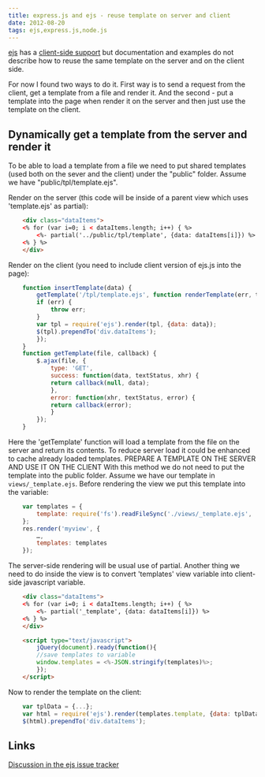 ```yaml
---
title: express.js and ejs - reuse template on server and client
date: 2012-08-20
tags: ejs,express.js,node.js
---
```


[ejs](https://github.com/visionmedia/ejs) has a [client-side support](https://github.com/visionmedia/ejs#client-side-support) but documentation and examples do not describe how to reuse the same template on the server and on the client side.

For now I found two ways to do it. First way is to send a request from the client, get a template from a file and render it. And the second - put a template into the page when render it on the server and then just use the template on the client.
<!-- more -->

Dynamically get a template from the server and render it
--------------------------------------------
To be able to load a template from a file we need to put shared templates (used both on the sever and the client) under the "public" folder. Assume we have "public/tpl/template.ejs".

Render on the server (this code will be inside of a parent view which uses 'template.ejs' as partial):

```html
    <div class="dataItems">
    <% for (var i=0; i < dataItems.length; i++) { %>
        <%- partial('../public/tpl/template', {data: dataItems[i]}) %>
    <% } %>
    </div>
```

Render on the client (you need to include client version of ejs.js into the page):

```js
    function insertTemplate(data) {
        getTemplate('/tpl/template.ejs', function renderTemplate(err, tpl) {
        if (err) {
            throw err;
        }
        var tpl = require('ejs').render(tpl, {data: data});
        $(tpl).prependTo('div.dataItems');
        });
    }
    function getTemplate(file, callback) {
        $.ajax(file, {
            type: 'GET',
            success: function(data, textStatus, xhr) {
            return callback(null, data);
            },
            error: function(xhr, textStatus, error) {
            return callback(error);
            }
        });
    }
```

Here the 'getTemplate' function will load a template from the file on the server and return its contents. To reduce server load it could be enhanced to cache already loaded templates.
PREPARE A TEMPLATE ON THE SERVER AND USE IT ON THE CLIENT
With this method we do not need to put the template into the public folder. Assume we have our template in `views/_template.ejs`. Before rendering the view we put this template into the variable:

```js
    var templates = {
        template: require('fs').readFileSync('./views/_template.ejs', 'utf-8')
    };
    res.render('myview', {
        …,
        templates: templates
    });
```

The server-side rendering will be usual use of partial. Another thing we need to do inside the view is to convert 'templates' view variable into client-side javascript variable.

```html
    <div class="dataItems">
    <% for (var i=0; i < dataItems.length; i++) { %>
        <%- partial('_template', {data: dataItems[i]}) %>
    <% } %>
    </div>

    <script type="text/javascript">
        jQuery(document).ready(function(){
        //save templates to variable
        window.templates = <%-JSON.stringify(templates)%>;
        });
    </script>
```

Now to render the template on the client:

```js
    var tplData = {...};
    var html = require('ejs').render(templates.template, {data: tplData});
    $(html).prependTo('div.dataItems');
```

Links
--------------------------------------------
[Discussion in the ejs issue tracker](https://github.com/visionmedia/ejs/issues/52)

